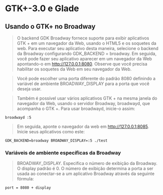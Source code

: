 # GTK+-3.0 e Glade

## Usando o GTK+ no Broadway

> O backend GDK Broadway fornece suporte para exibir aplicativos GTK + em um navegador da Web, usando o HTML5 e os soquetes da web. Para executar seu aplicativo desta maneira, selecione o backend da Broadway configurando GDK_BACKEND = broadway. Em seguida, você pode fazer seu aplicativo aparecer em um navegador da Web apontando-o em http://127.0.0.1:8080. Observe que você precisa habilitar os soquetes da Web em seu navegador da Web.

> Você pode escolher uma porta diferente do padrão 8080 definindo a variável de ambiente BROADWAY_DISPLAY para a porta que você deseja usar.

> Também é possível usar vários aplicativos GTK + na mesma janela do navegador da Web, usando o servidor Broadway, broadwayd, que acompanha o GTK +. Para usar broadwayd, inicie-o assim:

`broadwayd :5`

> Em seguida, aponte o navegador da web em http://127.0.0.1:8085. Inicie seus aplicativos como este:

`GDK_BACKEND=broadway BROADWAY_DISPLAY=:5 ./test`

### Variáveis de ambiente específicas da Broadway

> BROADWAY_DISPLAY. Especifica o número de exibição da Broadway. O display padrão é 0. O número de exibição determina a porta a ser usada ao conectar-se a um aplicativo Broadway através da seguinte fórmula:

`port = 8080 + display`
